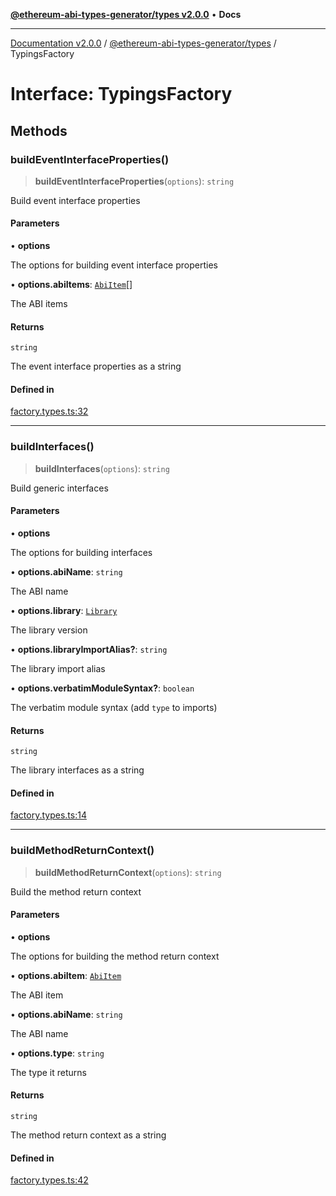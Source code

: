 [**@ethereum-abi-types-generator/types v2.0.0**](../README.md) • **Docs**

***

[Documentation v2.0.0](../../../packages.md) / [@ethereum-abi-types-generator/types](../README.md) / TypingsFactory

# Interface: TypingsFactory

## Methods

### buildEventInterfaceProperties()

> **buildEventInterfaceProperties**(`options`): `string`

Build event interface properties

#### Parameters

• **options**

The options for building event interface properties

• **options.abiItems**: [`AbiItem`](../type-aliases/AbiItem.md)[]

The ABI items

#### Returns

`string`

The event interface properties as a string

#### Defined in

[factory.types.ts:32](https://github.com/niZmosis/ethereum-abi-types-generator/blob/8be0c174f1ad191b06c4413881733fc6912573c5/packages/types/src/factory.types.ts#L32)

***

### buildInterfaces()

> **buildInterfaces**(`options`): `string`

Build generic interfaces

#### Parameters

• **options**

The options for building interfaces

• **options.abiName**: `string`

The ABI name

• **options.library**: [`Library`](../type-aliases/Library.md)

The library version

• **options.libraryImportAlias?**: `string`

The library import alias

• **options.verbatimModuleSyntax?**: `boolean`

The verbatim module syntax (add `type` to imports)

#### Returns

`string`

The library interfaces as a string

#### Defined in

[factory.types.ts:14](https://github.com/niZmosis/ethereum-abi-types-generator/blob/8be0c174f1ad191b06c4413881733fc6912573c5/packages/types/src/factory.types.ts#L14)

***

### buildMethodReturnContext()

> **buildMethodReturnContext**(`options`): `string`

Build the method return context

#### Parameters

• **options**

The options for building the method return context

• **options.abiItem**: [`AbiItem`](../type-aliases/AbiItem.md)

The ABI item

• **options.abiName**: `string`

The ABI name

• **options.type**: `string`

The type it returns

#### Returns

`string`

The method return context as a string

#### Defined in

[factory.types.ts:42](https://github.com/niZmosis/ethereum-abi-types-generator/blob/8be0c174f1ad191b06c4413881733fc6912573c5/packages/types/src/factory.types.ts#L42)
